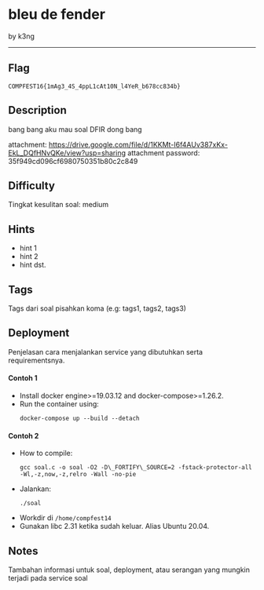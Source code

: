 # bleu de fender

by k3ng

---

## Flag

```
COMPFEST16{1mAg3_4S_4ppL1cAt10N_l4YeR_b678cc834b}
```

## Description
bang bang aku mau soal DFIR dong bang

attachment: https://drive.google.com/file/d/1KKMt-I6f4AUv387xKx-EkL_DQfHNvQKe/view?usp=sharing
attachment password: 35f949cd096cf6980750351b80c2c849

## Difficulty
Tingkat kesulitan soal: medium

## Hints
* hint 1
* hint 2
* hint dst.

## Tags
Tags dari soal pisahkan koma (e.g: tags1, tags2, tags3)

## Deployment
Penjelasan cara menjalankan service yang dibutuhkan serta requirementsnya.

#### Contoh 1
- Install docker engine>=19.03.12 and docker-compose>=1.26.2.
- Run the container using:
    ```
    docker-compose up --build --detach
    ```

#### Contoh 2
- How to compile:
    ```
    gcc soal.c -o soal -O2 -D\_FORTIFY\_SOURCE=2 -fstack-protector-all -Wl,-z,now,-z,relro -Wall -no-pie
    ```
- Jalankan:
    ```
    ./soal
    ```
- Workdir di `/home/compfest14`
- Gunakan libc 2.31 ketika sudah keluar. Alias Ubuntu 20.04.

## Notes
Tambahan informasi untuk soal, deployment, atau serangan yang mungkin terjadi pada service soal
